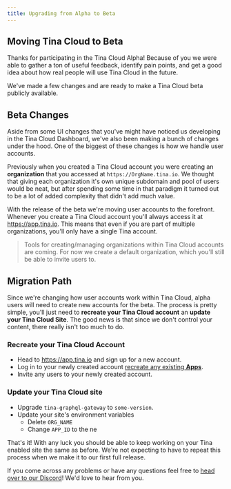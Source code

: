 ```yaml
---
title: Upgrading from Alpha to Beta
---
```


## Moving Tina Cloud to Beta

Thanks for participating in the Tina Cloud Alpha! Because of you we were able to gather a ton of useful feedback, identify pain points, 
and get a good idea about how real people will use Tina Cloud in the future.

We've made a few changes and are ready to make a Tina Cloud beta publicly available. 

## Beta Changes

Aside from some UI changes that you've might have noticed us developing in the Tina Cloud Dashboard, we've also been making a bunch of changes 
under the hood. One of the biggest of these changes is how we handle user accounts. 

Previously when you created a Tina Cloud account you were creating an **organization** that you accessed at `https://OrgName.tina.io`. We thought that giving each organization it's own unique subdomain and pool of users would be neat, but after spending some time in that paradigm it turned out to be a lot of added complexity that didn't add much value. 

With the release of the beta we're moving user accounts to the forefront. Whenever you create a Tina Cloud account you'll always access it at https://app.tina.io. This means that even
if you are part of multiple organizations, you'll only have a single Tina account.

> Tools for creating/managing organizations within Tina Cloud accounts are coming. For now we create a default organization, which you'll still be able to invite users to.


## Migration Path

Since we're changing how user accounts work within Tina Cloud, alpha users will need to create new accounts for the beta. The process is pretty simple, you'll just need to **recreate your Tina Cloud account** an **update your Tina Cloud Site**. The good news is that since we don't control your content, there really isn't too much to do. 

### Recreate your Tina Cloud Account

* Head to https://app.tina.io and sign up for a new account.
* Log in to your newly created account [recreate any existing **Apps**](https://tina.io/docs/tina-cloud/dashboard/#apps). 
* Invite any users to your newly created account.


### Update your Tina Cloud site

* Upgrade `tina-graphql-gateway` to `some-version`.
* Update your site's environment variables
  * Delete `ORG_NAME`
  * Change `APP_ID` to the ne


That's it! With any luck you should be able to keep working on your Tina enabled site the same as before. We're not expecting to have to repeat this process when we make it to our first full release.

If you come across any problems or have any questions feel free to [head over to our Discord](https://discord.gg/QC724mKx)! We'd love to hear from you.

